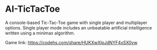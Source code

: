 # AI-TicTacToe
A console-based Tic-Tac-Toe game with single player and multiplayer options. Single player mode includes an unbeatable artificial intelligence written using a minimax algorithm.

Game link: https://codehs.com/share/HUKXwXlpJdNYF4xSX0vw

